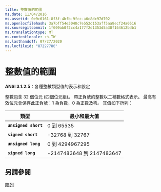 ```yaml
---
title: 整數值的範圍
ms.date: 11/04/2016
ms.assetid: 0e9c6161-8f3f-4bfb-9fcc-a6c8dc97d702
ms.openlocfilehash: 3a7bff54e3048c7eb52d153aff5aa8ecf24a0516
ms.sourcegitcommit: 1f009ab0f2cc4a177f2d1353d5a38f164612bdb1
ms.translationtype: MT
ms.contentlocale: zh-TW
ms.lasthandoff: 07/27/2020
ms.locfileid: "87227786"
---
```

# <a name="range-of-integer-values"></a>整數值的範圍

**ANSI 3.1.2.5**：各種整數類型值的表示和設定

整數包含 32 個位元 (四個位元組)。 帶正負號的整數以二補數格式表示。 最高有效位元會保存此正負號：1 為負數，0 為正數及零。 其值如下所列：

|類型|最小和最大值|
|----------|-------------------------|
|**`unsigned short`**|0 到 65535|
|**`signed short`**|-32768 到 32767|
|**`unsigned long`**|0 到 4294967295|
|**`signed long`**|-2147483648 到 2147483647|

## <a name="see-also"></a>另請參閱

[陣列](../c-language/integers.md)
